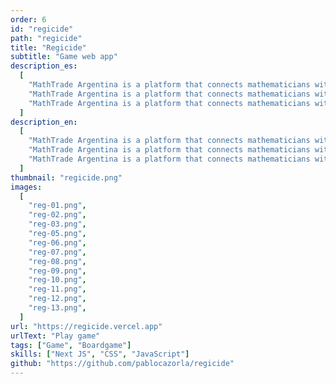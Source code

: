 ```yaml
---
order: 6
id: "regicide"
path: "regicide"
title: "Regicide"
subtitle: "Game web app"
description_es:
  [
    "MathTrade Argentina is a platform that connects mathematicians with students from all over the world. We provide a platform where students can find mentors and teachers to help them with their mathematical studies.",
    "MathTrade Argentina is a platform that connects mathematicians with students from all over the world. We provide a platform where students can find mentors and teachers to help them with their mathematical studies.",
    "MathTrade Argentina is a platform that connects mathematicians with students from all over the world. We provide a platform where students can find mentors and teachers to help them with their mathematical studies.",
  ]
description_en:
  [
    "MathTrade Argentina is a platform that connects mathematicians with students from all over the world. We provide a platform where students can find mentors and teachers to help them with their mathematical studies.",
    "MathTrade Argentina is a platform that connects mathematicians with students from all over the world. We provide a platform where students can find mentors and teachers to help them with their mathematical studies.",
    "MathTrade Argentina is a platform that connects mathematicians with students from all over the world. We provide a platform where students can find mentors and teachers to help them with their mathematical studies.",
  ]
thumbnail: "regicide.png"
images:
  [
    "reg-01.png",
    "reg-02.png",
    "reg-03.png",
    "reg-05.png",
    "reg-06.png",
    "reg-07.png",
    "reg-08.png",
    "reg-09.png",
    "reg-10.png",
    "reg-11.png",
    "reg-12.png",
    "reg-13.png",
  ]
url: "https://regicide.vercel.app"
urlText: "Play game"
tags: ["Game", "Boardgame"]
skills: ["Next JS", "CSS", "JavaScript"]
github: "https://github.com/pablocazorla/regicide"
---
```

